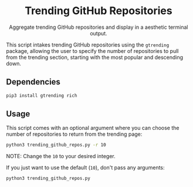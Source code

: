 <div align="center">
  <h1>Trending GitHub Repositories</h1>
  <p>Aggregate trending GitHub repositories and display in a aesthetic terminal output.</p>
</div>

This script intakes trending GitHub repositories using the `gtrending` package, allowing the user to specify the number of repositories to pull from the trending section, starting with the most popular and descending down.

## Dependencies

```bash
pip3 install gtrending rich
```

## Usage

This script comes with an optional argument where you can choose the number of repositories to return from the trending page:

```bash
python3 trending_github_repos.py -r 10
```

NOTE: Change the `10` to your desired integer.

If you just want to use the default (`10`), don't pass any arguments:
```bash
python3 trending_github_repos.py
```
